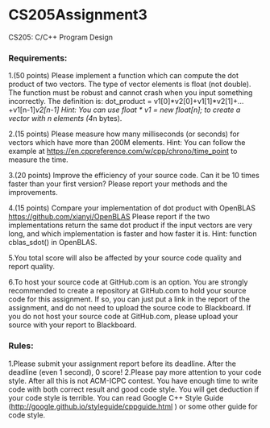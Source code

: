 # CS205Assignment3
CS205: C/C++ Program Design

### Requirements:

1.(50 points) Please implement a function which can compute the dot product of two vectors. The type of vector elements is float (not double). The function must be robust and cannot crash when you input something incorrectly. The definition is:
dot_product = v1[0]*v2[0]+v1[1]*v2[1]+…+v1[n-1]*v2[n-1] Hint: You can use float * v1 = new float[n]; to create a vector with n elements (4*n bytes).

2.(15 points) Please measure how many milliseconds (or seconds) for vectors which have
more than 200M elements. Hint: You can follow the example at https://en.cppreference.com/w/cpp/chrono/time_point to measure the time.

3.(20 points) Improve the efficiency of your source code. Can it be 10 times faster than your first version? Please report your methods and the improvements.

4.(15 points) Compare your implementation of dot product with OpenBLAS https://github.com/xianyi/OpenBLAS Please report if the two implementations return the same dot product if the input vectors are very long, and which implementation is faster and how faster it is. Hint: function cblas_sdot() in OpenBLAS.

5.You total score will also be affected by your source code quality and report quality.

6.To host your source code at GitHub.com is an option. You are strongly recommended to create a repository at GitHub.com to hold your source code for this assignment. If so, you can just put a link in the report of the assignment, and do not need to upload the source code to Blackboard. If you do not host your source code at GitHub.com, please upload your source with your report to Blackboard.

### Rules:

1.Please submit your assignment report before its deadline. After the deadline (even 1 second), 0 score!
2.Please pay more attention to your code style. After all this is not ACM-ICPC contest. You have enough time to write code with both correct result and good code style. You will get deduction if your code style is terrible. You can read Google C++ Style Guide (http://google.github.io/styleguide/cppguide.html ) or some other guide for code style.
